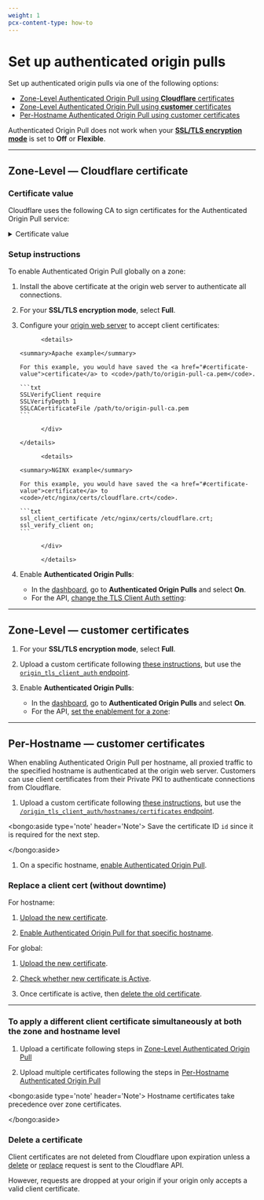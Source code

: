 ```yaml
---
weight: 1
pcx-content-type: how-to
---
```


# Set up authenticated origin pulls

Set up authenticated origin pulls via one of the following options:

- [Zone-Level Authenticated Origin Pull using **Cloudflare** certificates](#zone-level--cloudflare-certificates)
- [Zone-Level Authenticated Origin Pull using **customer** certificates](#zone-level--customer-certificates)
- [Per-Hostname Authenticated Origin Pull using customer certificates](#per-hostname--customer-certificates)

Authenticated Origin Pull does not work when your [**SSL/TLS encryption mode**](/origin-configuration/ssl-modes) is set to **Off** or **Flexible**.

---

## Zone-Level — Cloudflare certificate

### Certificate value

Cloudflare uses the following CA to sign certificates for the Authenticated Origin Pull service:

<details>
<summary>Certificate value</summary>
<div>

```text
-----BEGIN CERTIFICATE-----
MIIGCjCCA/KgAwIBAgIIV5G6lVbCLmEwDQYJKoZIhvcNAQENBQAwgZAxCzAJBgNV
BAYTAlVTMRkwFwYDVQQKExBDbG91ZEZsYXJlLCBJbmMuMRQwEgYDVQQLEwtPcmln
aW4gUHVsbDEWMBQGA1UEBxMNU2FuIEZyYW5jaXNjbzETMBEGA1UECBMKQ2FsaWZv
cm5pYTEjMCEGA1UEAxMab3JpZ2luLXB1bGwuY2xvdWRmbGFyZS5uZXQwHhcNMTkx
MDEwMTg0NTAwWhcNMjkxMTAxMTcwMDAwWjCBkDELMAkGA1UEBhMCVVMxGTAXBgNV
BAoTEENsb3VkRmxhcmUsIEluYy4xFDASBgNVBAsTC09yaWdpbiBQdWxsMRYwFAYD
VQQHEw1TYW4gRnJhbmNpc2NvMRMwEQYDVQQIEwpDYWxpZm9ybmlhMSMwIQYDVQQD
ExpvcmlnaW4tcHVsbC5jbG91ZGZsYXJlLm5ldDCCAiIwDQYJKoZIhvcNAQEBBQAD
ggIPADCCAgoCggIBAN2y2zojYfl0bKfhp0AJBFeV+jQqbCw3sHmvEPwLmqDLqynI
42tZXR5y914ZB9ZrwbL/K5O46exd/LujJnV2b3dzcx5rtiQzso0xzljqbnbQT20e
ihx/WrF4OkZKydZzsdaJsWAPuplDH5P7J82q3re88jQdgE5hqjqFZ3clCG7lxoBw
hLaazm3NJJlUfzdk97ouRvnFGAuXd5cQVx8jYOOeU60sWqmMe4QHdOvpqB91bJoY
QSKVFjUgHeTpN8tNpKJfb9LIn3pun3bC9NKNHtRKMNX3Kl/sAPq7q/AlndvA2Kw3
Dkum2mHQUGdzVHqcOgea9BGjLK2h7SuX93zTWL02u799dr6Xkrad/WShHchfjjRn
aL35niJUDr02YJtPgxWObsrfOU63B8juLUphW/4BOjjJyAG5l9j1//aUGEi/sEe5
lqVv0P78QrxoxR+MMXiJwQab5FB8TG/ac6mRHgF9CmkX90uaRh+OC07XjTdfSKGR
PpM9hB2ZhLol/nf8qmoLdoD5HvODZuKu2+muKeVHXgw2/A6wM7OwrinxZiyBk5Hh
CvaADH7PZpU6z/zv5NU5HSvXiKtCzFuDu4/Zfi34RfHXeCUfHAb4KfNRXJwMsxUa
+4ZpSAX2G6RnGU5meuXpU5/V+DQJp/e69XyyY6RXDoMywaEFlIlXBqjRRA2pAgMB
AAGjZjBkMA4GA1UdDwEB/wQEAwIBBjASBgNVHRMBAf8ECDAGAQH/AgECMB0GA1Ud
DgQWBBRDWUsraYuA4REzalfNVzjann3F6zAfBgNVHSMEGDAWgBRDWUsraYuA4REz
alfNVzjann3F6zANBgkqhkiG9w0BAQ0FAAOCAgEAkQ+T9nqcSlAuW/90DeYmQOW1
QhqOor5psBEGvxbNGV2hdLJY8h6QUq48BCevcMChg/L1CkznBNI40i3/6heDn3IS
zVEwXKf34pPFCACWVMZxbQjkNRTiH8iRur9EsaNQ5oXCPJkhwg2+IFyoPAAYURoX
VcI9SCDUa45clmYHJ/XYwV1icGVI8/9b2JUqklnOTa5tugwIUi5sTfipNcJXHhgz
6BKYDl0/UP0lLKbsUETXeTGDiDpxZYIgbcFrRDDkHC6BSvdWVEiH5b9mH2BON60z
0O0j8EEKTwi9jnafVtZQXP/D8yoVowdFDjXcKkOPF/1gIh9qrFR6GdoPVgB3SkLc
5ulBqZaCHm563jsvWb/kXJnlFxW+1bsO9BDD6DweBcGdNurgmH625wBXksSdD7y/
fakk8DagjbjKShYlPEFOAqEcliwjF45eabL0t27MJV61O/jHzHL3dknXeE4BDa2j
bA+JbyJeUMtU7KMsxvx82RmhqBEJJDBCJ3scVptvhDMRrtqDBW5JShxoAOcpFQGm
iYWicn46nPDjgTU0bX1ZPpTpryXbvciVL5RkVBuyX2ntcOLDPlZWgxZCBp96x07F
AnOzKgZk4RzZPNAxCXERVxajn/FLcOhglVAKo5H0ac+AitlQ0ip55D2/mf8o72tM
fVQ6VpyjEXdiIXWUq/o=
-----END CERTIFICATE-----
```

</div>
</details>

### Setup instructions

To enable Authenticated Origin Pull globally on a zone:

1.  Install the above certificate at the origin web server to authenticate all connections.
1.  For your **SSL/TLS encryption mode**, select **Full**.
1.  Configure your [origin web server](#server-installation-instructions) to accept client certificates:

              <details>

        <summary>Apache example</summary>

    <div>

        For this example, you would have saved the <a href="#certificate-value">certificate</a> to <code>/path/to/origin-pull-ca.pem</code>.

        ```txt
        SSLVerifyClient require
        SSLVerifyDepth 1
        SSLCACertificateFile /path/to/origin-pull-ca.pem
        ```

              </div>

        </details>

              <details>

        <summary>NGINX example</summary>

    <div>

        For this example, you would have saved the <a href="#certificate-value">certificate</a> to <code>/etc/nginx/certs/cloudflare.crt</code>.

        ```txt
        ssl_client_certificate /etc/nginx/certs/cloudflare.crt;
        ssl_verify_client on;
        ```

              </div>

              </details>

1.  Enable **Authenticated Origin Pulls**:

    - In the [dashboard](https://dash.cloudflare.com/?to=/:account/:zone/ssl-tls/origin), go to **Authenticated Origin Pulls** and select **On**.
    - For the API, [change the TLS Client Auth setting](https://api.cloudflare.com/#zone-level-authenticated-origin-pulls-set-enablement-for-zone):

---

## Zone-Level — customer certificates

1. For your **SSL/TLS encryption mode**, select **Full**.
1. Upload a custom certificate following [these instructions](/edge-certificates/custom-certificates/uploading#using-the-api), but use the [`origin_tls_client_auth` endpoint](https://api.cloudflare.com/#zone-level-authenticated-origin-pulls-upload-certificate).
1. Enable **Authenticated Origin Pulls**:

   - In the [dashboard](https://dash.cloudflare.com/?to=/:account/:zone/ssl-tls/origin), go to **Authenticated Origin Pulls** and select **On**.
   - For the API, [set the enablement for a zone](https://api.cloudflare.com/#zone-level-authenticated-origin-pulls-set-enablement-for-zone):

---

## Per-Hostname — customer certificates

When enabling Authenticated Origin Pull per hostname, all proxied traffic to the specified hostname is authenticated at the origin web server. Customers can use client certificates from their Private PKI to authenticate connections from Cloudflare.

1. Upload a custom certificate following [these instructions](/edge-certificates/custom-certificates/uploading#using-the-api), but use the [`/origin_tls_client_auth/hostnames/certificates` endpoint](https://api.cloudflare.com/#per-hostname-authenticated-origin-pull-upload-a-hostname-client-certificate).

  <bongo:aside type='note' header='Note'>
Save the certificate ID <code>id</code> since it is required for the next step.

  </bongo:aside>

1. On a specific hostname, [enable Authenticated Origin Pull](https://api.cloudflare.com/#per-hostname-authenticated-origin-pull-enable-or-disable-a-hostname-for-client-authentication).

### Replace a client cert (without downtime)

For hostname:

1. [Upload the new certificate](https://api.cloudflare.com/#per-hostname-authenticated-origin-pull-upload-a-hostname-client-certificate).

1. [Enable Authenticated Origin Pull for that specific hostname](https://api.cloudflare.com/#per-hostname-authenticated-origin-pull-enable-or-disable-a-hostname-for-client-authentication).

For global:

1. [Upload the new certificate](https://api.cloudflare.com/#zone-level-authenticated-origin-pulls-upload-certificate).

1. [Check whether new certificate is Active](https://api.cloudflare.com/#zone-level-authenticated-origin-pulls-get-certificate-details).

1. Once certificate is active, then [delete the old certificate](https://api.cloudflare.com/#zone-level-authenticated-origin-pulls-delete-certificate).

---

### To apply a different client certificate simultaneously at both the zone and hostname level

1. Upload a certificate following steps in [Zone-Level Authenticated Origin Pull](#zone-level--customer-certificates)

1. Upload multiple certificates following the steps in [Per-Hostname Authenticated Origin Pull](#per-hostname--customer-certificates)

  <bongo:aside type='note' header='Note'>
Hostname certificates take precedence over zone certificates.

  </bongo:aside>

### Delete a certificate

Client certificates are not deleted from Cloudflare upon expiration unless a [delete](https://api.cloudflare.com/#zone-level-authenticated-origin-pulls-delete-certificate) or [replace](https://api.cloudflare.com/#zone-level-authenticated-origin-pulls-upload-certificate) request is sent to the Cloudflare API.

However, requests are dropped at your origin if your origin only accepts a valid client certificate.
